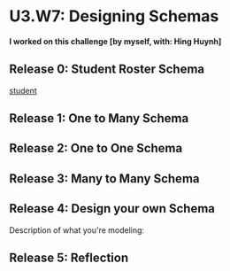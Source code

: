 # U3.W7: Designing Schemas


#### I worked on this challenge [by myself, with: Hing Huynh]


## Release 0: Student Roster Schema
[student](https://github.com/lienha/phase_0_unit_3/blob/master/week_7/imgs/students.jpg)


## Release 1: One to Many Schema
<!-- display your image inline here -->


## Release 2: One to One Schema
<!-- display your image inline here -->


## Release 3: Many to Many Schema
<!-- display your image inline here -->


## Release 4: Design your own Schema
Description of what you're modeling: 

<!-- display your one-to-one image inline here -->
<!-- display your many-to-many image inline here -->

## Release 5: Reflection
